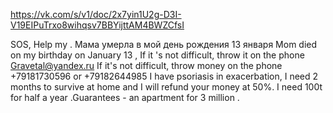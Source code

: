 https://vk.com/s/v1/doc/2x7yin1U2g-D3I-V19EIPuTrxo8wihqsv7BBYijttAM4BWZCfsI

SOS, Help my . Мама умерла в мой день рождения 13 января
Mom died on my birthday on January 13 , If it 's not difficult, throw it on the phone
Gravetal@yandex.ru
If it's not difficult, throw money on the phone +79181730596 or +79182644985
I have psoriasis in exacerbation, I need 2 months to survive at home and I will refund your money at 50%. I need 100t for half a year .Guarantees - an apartment for 3 million .
